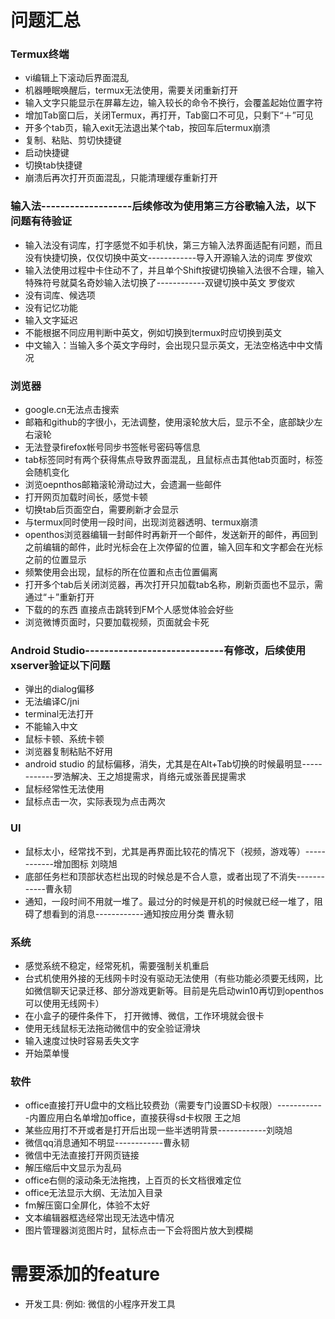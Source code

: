 # 问题汇总
### Termux终端
   - vi编辑上下滚动后界面混乱
   - 机器睡眠唤醒后，termux无法使用，需要关闭重新打开
   - 输入文字只能显示在屏幕左边，输入较长的命令不换行，会覆盖起始位置字符
   - 增加Tab窗口后，关闭Termux，再打开，Tab窗口不可见，只剩下“＋”可见
   - 开多个tab页，输入exit无法退出某个tab，按回车后termux崩溃
   - 复制、粘贴、剪切快捷键
   - 启动快捷键
   - 切换tab快捷键
   - 崩溃后再次打开页面混乱，只能清理缓存重新打开

### 输入法-------------------后续修改为使用第三方谷歌输入法，以下问题有待验证
   - 输入法没有词库，打字感觉不如手机快，第三方输入法界面适配有问题，而且没有快捷切换，仅仅切换中英文------------导入开源输入法的词库 罗俊欢
   - 输入法使用过程中卡住动不了，并且单个Shift按键切换输入法很不合理，输入特殊符号就莫名奇妙输入法切换了------------双键切换中英文 罗俊欢
   - 没有词库、候选项  
   - 没有记忆功能  
   - 输入文字延迟  
   - 不能根据不同应用判断中英文，例如切换到termux时应切换到英文
   - 中文输入：当输入多个英文字母时，会出现只显示英文，无法空格选中中文情况

### 浏览器
   - google.cn无法点击搜索
   - 邮箱和github的字很小，无法调整，使用滚轮放大后，显示不全，底部缺少左右滚轮
   - 无法登录firefox帐号同步书签帐号密码等信息
   - tab标签同时有两个获得焦点导致界面混乱，且鼠标点击其他tab页面时，标签会随机变化
   - 浏览oepnthos邮箱滚轮滑动过大，会遗漏一些邮件 
   - 打开网页加载时间长，感觉卡顿  
   - 切换tab后页面空白，需要刷新才会显示
   - 与termux同时使用一段时间，出现浏览器透明、termux崩溃  
   - openthos浏览器编辑一封邮件时再新开一个邮件，发送新开的邮件，再回到之前编辑的邮件，此时光标会在上次停留的位置，输入回车和文字都会在光标之前的位置显示
   - 频繁使用会出现，鼠标的所在位置和点击位置偏离
   - 打开多个tab后关闭浏览器，再次打开只加载tab名称，刷新页面也不显示，需通过“＋”重新打开
   - 下载的的东西 直接点击跳转到FM个人感觉体验会好些
   - 浏览微博页面时，只要加载视频，页面就会卡死

### Android Studio-----------------------------有修改，后续使用xserver验证以下问题
   - 弹出的dialog偏移  
   - 无法编译C/jni  
   - terminal无法打开  
   - 不能输入中文  
   - 鼠标卡顿、系统卡顿  
   - 浏览器复制粘贴不好用 
   - android studio 的鼠标偏移，消失，尤其是在Alt+Tab切换的时候最明显------------罗浩解决、王之旭提需求，肖络元或张善民提需求
   - 鼠标经常性无法使用
   - 鼠标点击一次，实际表现为点击两次

### UI
   - 鼠标太小，经常找不到，尤其是再界面比较花的情况下（视频，游戏等）------------增加图标 刘晓旭
   - 底部任务栏和顶部状态栏出现的时候总是不合人意，或者出现了不消失------------曹永韧
   - 通知，一段时间不用就一堆了。最过分的时候是开机的时候就已经一堆了，阻碍了想看到的消息------------通知按应用分类 曹永韧

### 系统
   - 感觉系统不稳定，经常死机，需要强制关机重启
   - 台式机使用外接的无线网卡时没有驱动无法使用（有些功能必须要无线网，比如微信聊天记录迁移、部分游戏更新等。目前是先启动win10再切到openthos可以使用无线网卡）
   - 在小盒子的硬件条件下， 打开微博、微信，工作环境就会很卡
   - 使用无线鼠标无法拖动微信中的安全验证滑块
   - 输入速度过快时容易丢失文字
   - 开始菜单慢

### 软件
   - office直接打开U盘中的文档比较费劲（需要专门设置SD卡权限）------------内置应用白名单增加office，直接获得sd卡权限 王之旭
   - 某些应用打不开或者是打开后出现一些半透明背景------------刘晓旭
   - 微信qq消息通知不明显------------曹永韧
   - 微信中无法直接打开网页链接
   - 解压缩后中文显示为乱码
   - office右侧的滚动条无法拖拽，上百页的长文档很难定位
   - office无法显示大纲、无法加入目录
   - fm解压窗口全屏化，体验不太好
   - 文本编辑器框选经常出现无法选中情况
   - 图片管理器浏览图片时，鼠标点击一下会将图片放大到模糊
 
# 需要添加的feature
   - 开发工具: 例如: 微信的小程序开发工具
